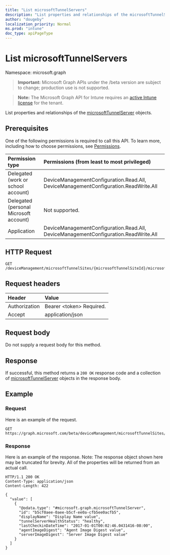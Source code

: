 ```yaml
---
title: "List microsoftTunnelServers"
description: "List properties and relationships of the microsoftTunnelServer objects."
author: "dougeby"
localization_priority: Normal
ms.prod: "intune"
doc_type: apiPageType
---
```


# List microsoftTunnelServers

Namespace: microsoft.graph

> **Important:** Microsoft Graph APIs under the /beta version are subject to change; production use is not supported.

> **Note:** The Microsoft Graph API for Intune requires an [active Intune license](https://go.microsoft.com/fwlink/?linkid=839381) for the tenant.

List properties and relationships of the [microsoftTunnelServer](../resources/intune-mstunnel-microsofttunnelserver.md) objects.

## Prerequisites
One of the following permissions is required to call this API. To learn more, including how to choose permissions, see [Permissions](/graph/permissions-reference).

|Permission type|Permissions (from least to most privileged)|
|:---|:---|
|Delegated (work or school account)|DeviceManagementConfiguration.Read.All, DeviceManagementConfiguration.ReadWrite.All|
|Delegated (personal Microsoft account)|Not supported.|
|Application|DeviceManagementConfiguration.Read.All, DeviceManagementConfiguration.ReadWrite.All|

## HTTP Request
<!-- {
  "blockType": "ignored"
}
-->
``` http
GET /deviceManagement/microsoftTunnelSites/{microsoftTunnelSiteId}/microsoftTunnelServers
```

## Request headers
|Header|Value|
|:---|:---|
|Authorization|Bearer &lt;token&gt; Required.|
|Accept|application/json|

## Request body
Do not supply a request body for this method.

## Response
If successful, this method returns a `200 OK` response code and a collection of [microsoftTunnelServer](../resources/intune-mstunnel-microsofttunnelserver.md) objects in the response body.

## Example

### Request
Here is an example of the request.
``` http
GET https://graph.microsoft.com/beta/deviceManagement/microsoftTunnelSites/{microsoftTunnelSiteId}/microsoftTunnelServers
```

### Response
Here is an example of the response. Note: The response object shown here may be truncated for brevity. All of the properties will be returned from an actual call.
``` http
HTTP/1.1 200 OK
Content-Type: application/json
Content-Length: 422

{
  "value": [
    {
      "@odata.type": "#microsoft.graph.microsoftTunnelServer",
      "id": "b5cf0aee-0aee-b5cf-ee0a-cfb5ee0acfb5",
      "displayName": "Display Name value",
      "tunnelServerHealthStatus": "healthy",
      "lastCheckinDateTime": "2017-01-01T00:02:46.0431416-08:00",
      "agentImageDigest": "Agent Image Digest value",
      "serverImageDigest": "Server Image Digest value"
    }
  ]
}
```






